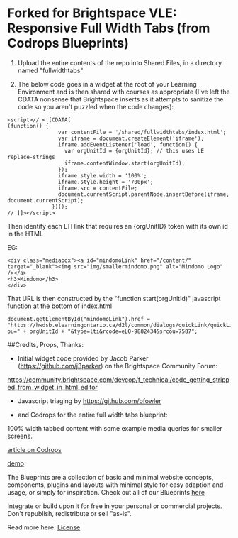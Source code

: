 Forked for Brightspace VLE: Responsive Full Width Tabs (from Codrops Blueprints)
=========

1. Upload the entire contents of the repo into Shared Files, in a directory named "fullwidthtabs"

1. The below code goes in a widget at the root of your Learning Environment and is then shared with courses as appropriate (I've left the CDATA nonsense that Brightspace inserts as it attempts to sanitize the code so you aren't puzzled when the code changes):

```
<script>// <![CDATA[
(function() {
			    var contentFile = '/shared/fullwidthtabs/index.html';
			    var iframe = document.createElement('iframe');
			    iframe.addEventListener('load', function() {
			      var orgUnitId = {orgUnitId}; // this uses LE replace-strings
			      iframe.contentWindow.start(orgUnitId);
			    });
			    iframe.style.width = '100%';
			    iframe.style.height = '700px';
			    iframe.src = contentFile;
			    document.currentScript.parentNode.insertBefore(iframe, document.currentScript);
			  })();
// ]]></script>
```

Then identify each LTI link that requires an {orgUnitID} token with its own id in the HTML

EG: 
```
<div class="mediabox"><a id="mindomoLink" href="/content/" target="_blank"><img src="img/smallermindomo.png" alt="Mindomo Logo" /></a>
<h3>Mindomo</h3>
</div>
```


That URL is then constructed by the "function start(orgUnitId)" javascript function at the bottom of index.html

```
document.getElementById("mindomoLink").href = "https://hwdsb.elearningontario.ca/d2l/common/dialogs/quickLink/quickLink.d2l?ou=" + orgUnitId + "&type=lti&rcode=eLO-9882434&srcou=7587";
```

##Credits, Props, Thanks:

- Initial widget code provided by Jacob Parker (https://github.com/j3parker) on the Brightspace Community Forum:

https://community.brightspace.com/devcop/f_technical/code_getting_stripped_from_widget_in_html_editor

- Javascript triaging by https://github.com/bfowler

- and Codrops for the entire full width tabs blueprint: 

100% width tabbed content with some example media queries for smaller screens. 

[article on Codrops](http://tympanus.net/codrops/?p=18521)

[demo](http://tympanus.net/Blueprints/FullWidthTabs/)

The Blueprints are a collection of basic and minimal website concepts, components, plugins and layouts with minimal style for easy adaption and usage, or simply for inspiration.
Check out all of our Blueprints [here](http://tympanus.net/codrops/category/blueprints/)

Integrate or build upon it for free in your personal or commercial projects. Don't republish, redistribute or sell "as-is". 

Read more here: [License](http://tympanus.net/codrops/licensing/)
